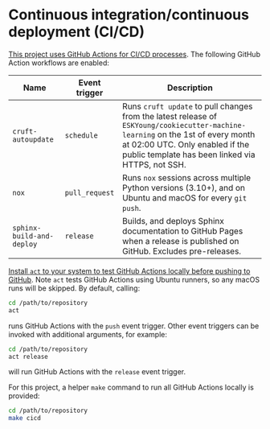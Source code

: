 # Continuous integration/continuous deployment (CI/CD)

[This project uses GitHub Actions for CI/CD
processes](https://docs.github.com/en/actions). The following GitHub Action workflows
are enabled:

| Name                      | Event trigger  | Description                                                                                                                                                                                                             |
| ------------------------- | -------------- | ----------------------------------------------------------------------------------------------------------------------------------------------------------------------------------------------------------------------- |
| `cruft-autoupdate`        | `schedule`     | Runs `cruft update` to pull changes from the latest release of `ESKYoung/cookiecutter-machine-learning` on the 1st of every month at 02:00 UTC. Only enabled if the public template has been linked via HTTPS, not SSH. |
| `nox`                     | `pull_request` | Runs `nox` sessions across multiple Python versions (3.10+), and on Ubuntu and macOS for every `git push`.                                                                                                              |
| `sphinx-build-and-deploy` | `release`      | Builds, and deploys Sphinx documentation to GitHub Pages when a release is published on GitHub. Excludes pre-releases.                                                                                                  |

[Install `act` to your system to test GitHub Actions locally before pushing to
GitHub](https://github.com/nektos/act). Note `act` tests GitHub Actions using Ubuntu
runners, so any macOS runs will be skipped. By default, calling:

```zsh
cd /path/to/repository
act
```

runs GitHub Actions with the `push` event trigger. Other event triggers can be invoked
with additional arguments, for example:

```zsh
cd /path/to/repository
act release
```

will run GitHub Actions with the `release` event trigger.

For this project, a helper `make` command to run all GitHub Actions locally is provided:

```zsh
cd /path/to/repository
make cicd
```
